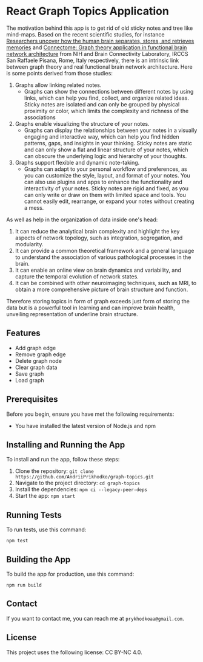 # React Graph Topics Application

The motivation behind this app is to get rid of old sticky notes and tree like mind-maps. Based on the recent scientific studies, for instance [Researchers uncover how the human brain separates, stores, and retrieves memories](https://www.nih.gov/news-events/news-releases/researchers-uncover-how-human-brain-separates-stores-retrieves-memories) and [Connectome: Graph theory application in functional brain network architecture](https://www.sciencedirect.com/science/article/pii/S2467981X17300276) from NIH and Brain Connectivity Laboratory, IRCCS San Raffaele Pisana, Rome, Italy respectively, there is an intrinsic link between graph theory and real functional brain network architecture. Here is some points derived from those studies:

1. Graphs allow linking related notes. 
    - Graphs can show the connections between different notes by using links, which can help you find, collect, and organize related ideas. Sticky notes are isolated and can only be grouped by physical proximity or color, which limits the complexity and richness of the associations
2. Graphs enable visualizing the structure of your notes.
    - Graphs can display the relationships between your notes in a visually engaging and interactive way, which can help you find hidden patterns, gaps, and insights in your thinking. Sticky notes are static and can only show a flat and linear structure of your notes, which can obscure the underlying logic and hierarchy of your thoughts.
3. Graphs support flexible and dynamic note-taking.
    - Graphs can adapt to your personal workflow and preferences, as you can customize the style, layout, and format of your notes. You can also use plugins and apps to enhance the functionality and interactivity of your notes. Sticky notes are rigid and fixed, as you can only write or draw on them with limited space and tools. You cannot easily edit, rearrange, or expand your notes without creating a mess.

As well as help in the organization of data inside one's head:
1. It can reduce the analytical brain complexity and highlight the key aspects of network topology, such as integration, segregation, and modularity.
2. It can provide a common theoretical framework and a general language to understand the association of various pathological processes in the brain.
3. It can enable an online view on brain dynamics and variability, and capture the temporal evolution of network states.
4. It can be combined with other neuroimaging techniques, such as MRI, to obtain a more comprehensive picture of brain structure and function.

Therefore storing topics in form of graph exceeds just form of storing the data but is a powerful tool in learning and can improve brain health, unveiling representation of underline brain structure.


## Features

- Add graph edge
- Remove graph edge
- Delete graph node
- Clear graph data
- Save graph
- Load graph

## Prerequisites

Before you begin, ensure you have met the following requirements:

- You have installed the latest version of Node.js and npm

## Installing and Running the App

To install and run the app, follow these steps:

1. Clone the repository:
```git clone https://github.com/AndriiPrikhodko/graph-topics.git```
2. Navigate to the project directory:
```cd graph-topics```
3. Install the dependencies:
```npm ci --legacy-peer-deps```
4. Start the app:
```npm start```


## Running Tests

To run tests, use this command:

```npm test```


## Building the App

To build the app for production, use this command:

```npm run build```

## Contact

If you want to contact me, you can reach me at `prykhodkoaa@gmail.com`.

## License

This project uses the following license: CC BY-NC 4.0.

